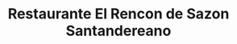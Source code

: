 ---
title: "Restaurante El Rencon de Sazon Santandereano"
url: /barrios-unidos/restaurante-el-rencon-de-sazon-santandereano/
shop: comodidad
---